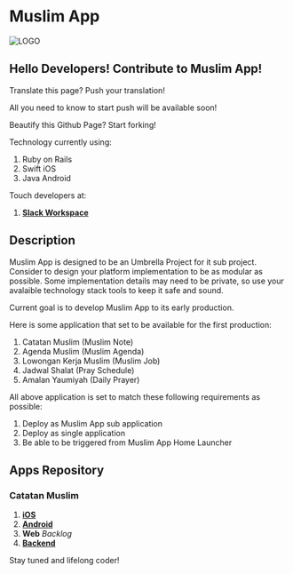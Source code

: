 # Muslim App

![LOGO](https://avatars1.githubusercontent.com/u/45206556?s=400&u=66a258d727c291507c0c7213e483306dbc2919b1&v=4)

## Hello Developers! Contribute to Muslim App!

Translate this page? Push your translation!

All you need to know to start push will be available soon!

Beautify this Github Page? Start forking!

Technology currently using:
1. Ruby on Rails
2. Swift iOS
3. Java Android

Touch developers at:
 1. [**Slack Workspace**](https://muslimapp.slack.com)

## Description

Muslim App is designed to be an Umbrella Project for it sub project. Consider to design your platform implementation to be as modular as possible. Some implementation details may need to be private, so use your avalaible technology stack tools to keep it safe and sound.

Current goal is to develop Muslim App to its early production.

Here is some application that set to be available for the first production:

1. Catatan Muslim (Muslim Note)
2. Agenda Muslim (Muslim Agenda)
3. Lowongan Kerja Muslim (Muslim Job)
4. Jadwal Shalat (Pray Schedule)
5. Amalan Yaumiyah (Daily Prayer)

All above application is set to match these following requirements as possible:
1. Deploy as Muslim App sub application
2. Deploy as single application
3. Be able to be triggered from Muslim App Home Launcher


## Apps Repository

### Catatan Muslim
1. [**iOS**](https://github.com/ma-pp/ma2018_ios)
2. [**Android**](https://github.com/ma-pp/ma2018_android)
3. **Web** _Backlog_
4. [**Backend**](https://github.com/ma-pp/ma2018note_rails)


Stay tuned and lifelong coder!

